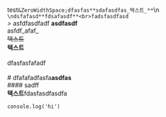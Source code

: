 <br>test```&ZeroWidthSpace;dfasfas**sdafasdfas_텍스트_**```\n​```\ndsfafasd**fdsafasdf**<br>fadsfasdfasd```<br>​> asfdfasdfadf
**asdfasdf**<br>
asfdf_afaf_<br>~~텍스트~~<br>**텍스트**<br>​<br>dfasfasfafadf<br>​<br># dfafafadfasfa**asdfas**<br>#### sadff<br>**텍스트**fdasfasdfasdfa 

```
console.log('hi')
```
